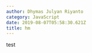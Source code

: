```yaml
---
author: Dhymas Julyan Riyanto
category: JavaScript
date: 2019-08-07T05:58:30.621Z
title: hm
---
```

test
